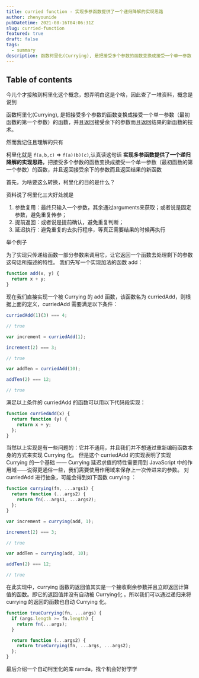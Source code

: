 ```yaml
---
title: curried function - 实现多参函数提供了一个递归降解的实现思路
author: zhenyounide
pubDatetime: 2021-08-16T04:06:31Z
slug: curried-function
featured: true
draft: false
tags:
  - summary
description: 函数柯里化(Currying), 是把接受多个参数的函数变换成接受一个单一参数（最初函数的第一个参数）的函数，并且返回接受余下的参数而且返回结果的新函数的技术。
---
```


## Table of contents

今儿个才接触到柯里化这个概念，想弄明白这是个啥，因此查了一堆资料，概念是说到

函数柯里化(Currying), 是把接受多个参数的函数变换成接受一个单一参数（最初函数的第一个参数）的函数，并且返回接受余下的参数而且返回结果的新函数的技术。

然而我记住且理解的只有

柯里化就是 `f(a,b,c)` => `f(a)(b)(c)`,认真读这句话 **实现多参函数提供了一个递归降解的实现思路**，把接受多个参数的函数变换成接受一个单一参数（最初函数的第一个参数）的函数，并且返回接受余下的参数而且返回结果的新函数

首先，为啥要这么转换，柯里化的目的是什么？

资料说了柯里化三大好处就是

1. 参数复用：最终只输入一个参数，其余通过arguments来获取；或者说是固定参数，避免重复传参；
2. 提前返回：或者说是提前确认，避免重复判断；
3. 延迟执行：避免重复的去执行程序，等真正需要结果的时候再执行

举个例子

为了实现只传递给函数一部分参数来调用它，让它返回一个函数去处理剩下的参数这句话所描述的特性。 我们先写一个实现加法的函数 add：

```js
function add(x, y) {
  return x + y;
}
```

现在我们直接实现一个被 Currying 的 add 函数，该函数名为 curriedAdd，则根据上面的定义，curriedAdd 需要满足以下条件：

```js
curriedAdd(1)(3) === 4;

// true

var increment = curriedAdd(1);

increment(2) === 3;

// true

var addTen = curriedAdd(10);

addTen(2) === 12;

// true
```

满足以上条件的 curriedAdd 的函数可以用以下代码段实现：

```js
function curriedAdd(x) {
  return function (y) {
    return x + y;
  };
}
```

当然以上实现是有一些问题的：它并不通用，并且我们并不想通过重新编码函数本身的方式来实现 Currying 化。
但是这个 curriedAdd 的实现表明了实现 Currying 的一个基础 —— Currying 延迟求值的特性需要用到 JavaScript 中的作用域——说得更通俗一些，我们需要使用作用域来保存上一次传进来的参数。
对 curriedAdd 进行抽象，可能会得到如下函数 currying ：

```js
function currying(fn, ...args1) {
  return function (...args2) {
    return fn(...args1, ...args2);
  };
}

var increment = currying(add, 1);

increment(2) === 3;

// true

var addTen = currying(add, 10);

addTen(2) === 12;

// true
```

在此实现中，currying 函数的返回值其实是一个接收剩余参数并且立即返回计算值的函数。即它的返回值并没有自动被 Currying化 。所以我们可以通过递归来将 currying 的返回的函数也自动 Currying 化。

```js
function trueCurrying(fn, ...args) {
  if (args.length >= fn.length) {
    return fn(...args);
  }

  return function (...args2) {
    return trueCurrying(fn, ...args, ...args2);
  };
}
```

最后介绍一个自动柯里化的库 ramda，找个机会好好学学
